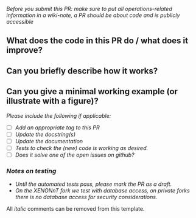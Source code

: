 _Before you submit this PR: make sure to put all operations-related information in a wiki-note, a PR should be about code and is publicly accessible_

## What does the code in this PR do / what does it improve?

## Can you briefly describe how it works?

## Can you give a minimal working example (or illustrate with a figure)?

_Please include the following if applicable:_
  - [ ] _Add an appropriate tag to this PR_
  - [ ] _Update the docstring(s)_
  - [ ] _Update the documentation_
  - [ ] _Tests to check the (new) code is working as desired._
  - [ ] _Does it solve one of the open issues on github?_

### _Notes on testing_
 - _Until the automated tests pass, please mark the PR as a draft._
 - _On the XENONnT fork we test with database access, on private forks there is no database access for security considerations._

All _italic_ comments can be removed from this template.
